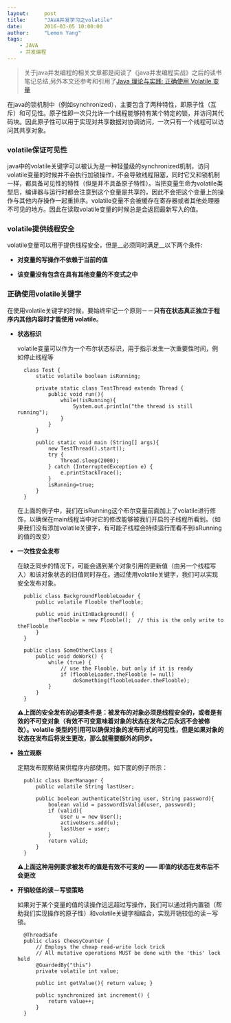 ```yaml
---
layout:     post
title:      "JAVA并发学习之volatile"
date:       2016-03-05 10:00:00
author:     "Lemon Yang"
tags:
    - JAVA
    - 并发编程
---
```


>关于java并发编程的相关文章都是阅读了《java并发编程实战》之后的读书笔记总结,另外本文还参考和引用了[Java 理论与实践: 正确使用 Volatile 变量](http://www.ibm.com/developerworks/cn/java/j-jtp06197.html)

在java的锁机制中（例如synchronized），主要包含了两种特性，即原子性（互斥）和可见性。原子性即一次只允许一个线程能够持有某个特定的锁，并访问其代码块。因此原子性可以用于实现对共享数据对协调访问，一次只有一个线程可以访问其共享对象。

### volatile保证可见性

java中的volatile关键字可以被认为是一种轻量级的synchronized机制，访问volatile变量的时候并不会执行加锁操作，不会导致线程阻塞，同时它又和锁机制一样，都具备可见性的特性（但是并不具备原子特性）。当把变量生命为volatile类型后，编译器与运行时都会注意到这个变量是共享的，因此不会把这个变量上的操作与其他内存操作一起重排序。volatile变量不会被缓存在寄存器或者其他处理器不可见的地方。因此在读取volatile变量的时候总是会返回最新写入的值。

### volatile提供线程安全

volatile变量可以用于提供线程安全，但是__必须同时满足__以下两个条件:

* __对变量的写操作不依赖于当前的值__

* __该变量没有包含在具有其他变量的不变式之中__


### 正确使用volatile关键字

在使用volatile关键字的时候，要始终牢记一个原则－－__只有在状态真正独立于程序内其他内容时才能使用 volatile__。

* __状态标识__

	volatile变量可以作为一个布尔状态标识，用于指示发生一次重要性时间，例如停止线程等
	
		class Test {
			static volatile boolean isRunning;
			
			private static class TestThread extends Thread {
				public void run(){
					while(!isRunning){
						System.out.println("the thread is still running");
					}
				}
			}
			
			public static void main	(String[] args){
				new TestThread().start();
				try {
            		Thread.sleep(2000);
        		} catch (InterruptedException e) {
            		e.printStackTrace();
        		}
				isRunning=true;
			}		
		}
		
	在上面的例子中，我们在isRunning这个布尔变量前面加上了volatile进行修饰，以确保在main线程当中对它的修改能够被我们开启的子线程所看到。（如果我们没有添加volatile关键字，有可能子线程会持续运行而看不到isRunning的值的改变）
	
* __一次性安全发布__

	在缺乏同步的情况下，可能会遇到某个对象引用的更新值（由另一个线程写入）和该对象状态的旧值同时存在。通过使用volatile关键字，我们可以实现安全发布对象。
	
		public class BackgroundFloobleLoader {
    		public volatile Flooble theFlooble;
    		
    		public void initInBackground() {
    			theFlooble = new Flooble();  // this is the only write to theFlooble
    		}
		}

		public class SomeOtherClass {
    		public void doWork() {
        		while (true) {
        			// use the Flooble, but only if it is ready
            		if (floobleLoader.theFlooble != null) 
                		doSomething(floobleLoader.theFlooble);
        		}
    		}
		}
		
	__⚠️上面的安全发布的必要条件是：被发布的对象必须是线程安全的，或者是有效的不可变对象（有效不可变意味着对象的状态在发布之后永远不会被修改）。volatile 类型的引用可以确保对象的发布形式的可见性，但是如果对象的状态在发布后将发生更改，那么就需要额外的同步。__

* __独立观察__

	定期发布观察结果供程序内部使用。如下面的例子所示：
	
		public class UserManager {
    		public volatile String lastUser;
    		
    		public boolean authenticate(String user, String password){
        		boolean valid = passwordIsValid(user, password);
        		if (valid){
            		User u = new User();
            		activeUsers.add(u);
            		lastUser = user;
        		}
        		return valid;
    		}
		}
		
	__⚠️上面这种用例要求被发布的值是有效不可变的 —— 即值的状态在发布后不会更改__
	
* __开销较低的读－写锁策略__

	如果对于某个变量的值的读操作远远超过写操作，我们可以通过将内置锁（帮助我们实现操作的原子性）和volatile关键字相结合，实现开销较低的读－写锁。
	
		@ThreadSafe
		public class CheesyCounter {
    		// Employs the cheap read-write lock trick
    		// All mutative operations MUST be done with the 'this' lock held
    		@GuardedBy("this") 
    		private volatile int value;
    		
    		public int getValue(){ return value; }
    		
    		public synchronized int increment() {
        		return value++;
    		}
		}	


		
		
		

